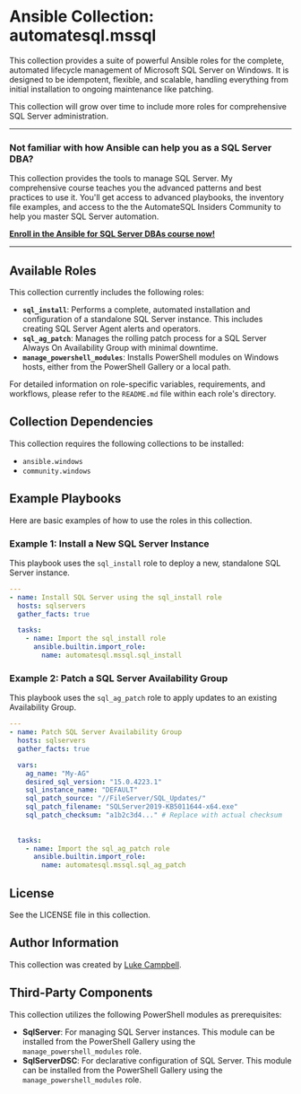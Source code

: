 # Ansible Collection: automatesql.mssql

This collection provides a suite of powerful Ansible roles for the complete, automated lifecycle management of Microsoft SQL Server on Windows. It is designed to be idempotent, flexible, and scalable, handling everything from initial installation to ongoing maintenance like patching.

This collection will grow over time to include more roles for comprehensive SQL Server administration.

---

### **Not familiar with how Ansible can help you as a SQL Server DBA?**

This collection provides the tools to manage SQL Server. My comprehensive course teaches you the advanced patterns and best practices to use it. You'll get access to advanced playbooks, the inventory file examples, and access to the the AutomateSQL Insiders Community to help you master SQL Server automation.

**[Enroll in the Ansible for SQL Server DBAs course now!](https://www.automatesql.com/ansible)**

---

## Available Roles

This collection currently includes the following roles:

*   **`sql_install`**: Performs a complete, automated installation and configuration of a standalone SQL Server instance. This includes creating SQL Server Agent alerts and operators.
*   **`sql_ag_patch`**: Manages the rolling patch process for a SQL Server Always On Availability Group with minimal downtime.
*   **`manage_powershell_modules`**: Installs PowerShell modules on Windows hosts, either from the PowerShell Gallery or a local path.

For detailed information on role-specific variables, requirements, and workflows, please refer to the `README.md` file within each role's directory.

## Collection Dependencies

This collection requires the following collections to be installed:
* `ansible.windows`
* `community.windows`

## Example Playbooks

Here are basic examples of how to use the roles in this collection.

### Example 1: Install a New SQL Server Instance

This playbook uses the `sql_install` role to deploy a new, standalone SQL Server instance.

```yaml
---
- name: Install SQL Server using the sql_install role
  hosts: sqlservers
  gather_facts: true

  tasks:
    - name: Import the sql_install role
      ansible.builtin.import_role:
        name: automatesql.mssql.sql_install
```

### Example 2: Patch a SQL Server Availability Group

This playbook uses the `sql_ag_patch` role to apply updates to an existing Availability Group.

```yaml
---
- name: Patch SQL Server Availability Group
  hosts: sqlservers
  gather_facts: true

  vars:
    ag_name: "My-AG"
    desired_sql_version: "15.0.4223.1"
    sql_instance_name: "DEFAULT"
    sql_patch_source: "//FileServer/SQL_Updates/"
    sql_patch_filename: "SQLServer2019-KB5011644-x64.exe"
    sql_patch_checksum: "a1b2c3d4..." # Replace with actual checksum
    
  
  tasks: 
    - name: Import the sql_ag_patch role
      ansible.builtin.import_role:
        name: automatesql.mssql.sql_ag_patch  
```

## License

See the LICENSE file in this collection.

## Author Information

This collection was created by [Luke Campbell](https://www.automatesql.com).

## Third-Party Components

This collection utilizes the following PowerShell modules as prerequisites:

*   **SqlServer**: For managing SQL Server instances. This module can be installed from the PowerShell Gallery using the `manage_powershell_modules` role.
*   **SqlServerDSC**: For declarative configuration of SQL Server. This module can be installed from the PowerShell Gallery using the `manage_powershell_modules` role.